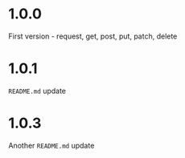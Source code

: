 # 1.0.0

First version - request, get, post, put, patch, delete

# 1.0.1

`README.md` update

# 1.0.3

Another `README.md` update
